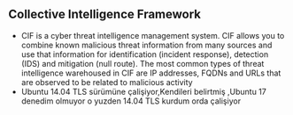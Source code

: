## Collective Intelligence Framework
* CIF is a cyber threat intelligence management system. CIF allows you to combine known malicious threat information from many sources and use that information for identification (incident response), detection (IDS) and mitigation (null route). The most common types of threat intelligence warehoused in CIF are IP addresses, FQDNs and URLs that are observed to be related to malicious activity
* Ubuntu 14.04 TLS sürümüne çalişiyor,Kendileri belirtmiş ,Ubuntu 17 denedim olmuyor o yuzden 14.04 TLS kurdum orda çalişiyor
